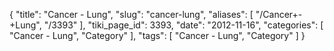{
    "title": "Cancer - Lung",
    "slug": "cancer-lung",
    "aliases": [
        "/Cancer+-+Lung",
        "/3393"
    ],
    "tiki_page_id": 3393,
    "date": "2012-11-16",
    "categories": [
        "Cancer - Lung",
        "Category"
    ],
    "tags": [
        "Cancer - Lung",
        "Category"
    ]
}
